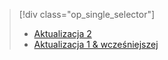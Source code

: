 > [!div class="op_single_selector"]
> * [Aktualizacja 2](../articles/storsimple/storsimple-restore-from-backup-set-u2.md)
> * [Aktualizacja 1 & wcześniejszej](../articles/storsimple/storsimple-restore-from-backup-set.md)
> 
> 

